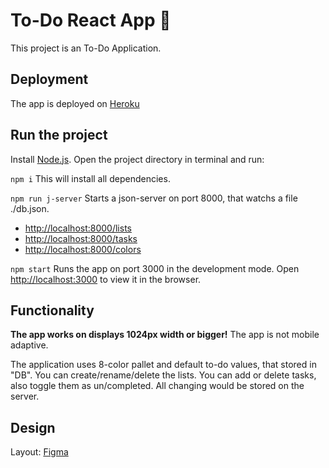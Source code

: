 # To-Do React App :bookmark_tabs:

This project is an To-Do Application.

## Deployment

The app is deployed on [Heroku](https://to-do-applic.herokuapp.com/)

## Run the project

Install [Node.js](https://nodejs.org/en/download/). 
Open the project directory in terminal and run:

`npm i`
This will install all dependencies.

`npm run j-server`
Starts a json-server on port 8000, that watchs a file ./db.json.
- [http://localhost:8000/lists](http://localhost:8000/lists)
- [http://localhost:8000/tasks](http://localhost:8000/tasks)
- [http://localhost:8000/colors](http://localhost:8000/colors)

`npm start`
Runs the app on port 3000 in the development mode.
Open [http://localhost:3000](http://localhost:3000) to view it in the browser.

## Functionality

**The app works on displays 1024px width or bigger!**
The app is not mobile adaptive.

The application uses 8-color pallet and default to-do values, that stored in "DB". You can create/rename/delete the lists. You can add or delete tasks, also toggle them as un/completed. All changing would be stored on the server.

## Design

Layout: [Figma](https://www.figma.com/file/OP7oFTNqV8tPZyh2zSgCaX/Todo-ReactJS?node-id=0%3A1)